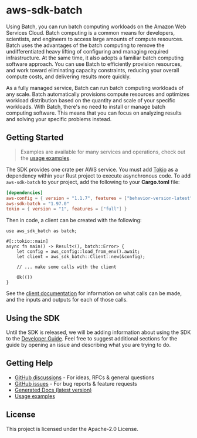 # aws-sdk-batch

Using Batch, you can run batch computing workloads on the Amazon Web Services Cloud. Batch computing is a common means for developers, scientists, and engineers to access large amounts of compute resources. Batch uses the advantages of the batch computing to remove the undifferentiated heavy lifting of configuring and managing required infrastructure. At the same time, it also adopts a familiar batch computing software approach. You can use Batch to efficiently provision resources, and work toward eliminating capacity constraints, reducing your overall compute costs, and delivering results more quickly.

As a fully managed service, Batch can run batch computing workloads of any scale. Batch automatically provisions compute resources and optimizes workload distribution based on the quantity and scale of your specific workloads. With Batch, there's no need to install or manage batch computing software. This means that you can focus on analyzing results and solving your specific problems instead.

## Getting Started

> Examples are available for many services and operations, check out the
> [usage examples](https://github.com/awsdocs/aws-doc-sdk-examples/tree/main/rustv1).

The SDK provides one crate per AWS service. You must add [Tokio](https://crates.io/crates/tokio)
as a dependency within your Rust project to execute asynchronous code. To add `aws-sdk-batch` to
your project, add the following to your **Cargo.toml** file:

```toml
[dependencies]
aws-config = { version = "1.1.7", features = ["behavior-version-latest"] }
aws-sdk-batch = "1.97.0"
tokio = { version = "1", features = ["full"] }
```

Then in code, a client can be created with the following:

```rust,no_run
use aws_sdk_batch as batch;

#[::tokio::main]
async fn main() -> Result<(), batch::Error> {
    let config = aws_config::load_from_env().await;
    let client = aws_sdk_batch::Client::new(&config);

    // ... make some calls with the client

    Ok(())
}
```

See the [client documentation](https://docs.rs/aws-sdk-batch/latest/aws_sdk_batch/client/struct.Client.html)
for information on what calls can be made, and the inputs and outputs for each of those calls.

## Using the SDK

Until the SDK is released, we will be adding information about using the SDK to the
[Developer Guide](https://docs.aws.amazon.com/sdk-for-rust/latest/dg/welcome.html). Feel free to suggest
additional sections for the guide by opening an issue and describing what you are trying to do.

## Getting Help

* [GitHub discussions](https://github.com/awslabs/aws-sdk-rust/discussions) - For ideas, RFCs & general questions
* [GitHub issues](https://github.com/awslabs/aws-sdk-rust/issues/new/choose) - For bug reports & feature requests
* [Generated Docs (latest version)](https://awslabs.github.io/aws-sdk-rust/)
* [Usage examples](https://github.com/awsdocs/aws-doc-sdk-examples/tree/main/rustv1)

## License

This project is licensed under the Apache-2.0 License.


